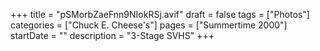 +++
title = "pSMorbZaeFnn9NIokRSj.avif"
draft = false
tags = ["Photos"]
categories = ["Chuck E. Cheese's"]
pages = ["Summertime 2000"]
startDate = ""
description = "3-Stage SVHS"
+++

